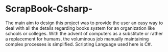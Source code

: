 # ScrapBook-Csharp-
The main aim to design this project was to provide the user an easy way to deal with all the details regarding books system for an organization like schools or colleges. With the advent of computers as a substitute or rather a replacement for humans, the voluminous job manually maintaining complex processes is simplified.
Scripting Language used here is C#.
